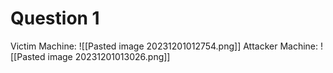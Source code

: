 # Question 1

Victim Machine: 
![[Pasted image 20231201012754.png]]
Attacker Machine: 
![[Pasted image 20231201013026.png]]
